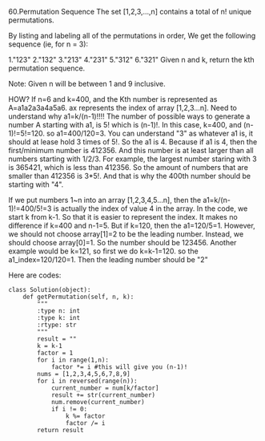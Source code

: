 60.Permutation Sequence
The set [1,2,3,…,n] contains a total of n! unique permutations.

By listing and labeling all of the permutations in order,
We get the following sequence (ie, for n = 3):

1."123"
2."132"
3."213"
4."231"
5."312"
6."321"
Given n and k, return the kth permutation sequence.

Note: Given n will be between 1 and 9 inclusive.

HOW?
If n=6 and k=400, and the Kth number is represented as A=a1a2a3a4a5a6. ax represents the index of array [1,2,3...n]. 
Need to understand why a1=k/(n-1)!!!!
The number of possible ways to generate a number A starting with a1, is 5! which is (n-1)!. In this case, k=400, and (n-1)!=5!=120. so a1=400/120=3. 
You can understand "3" as whatever a1 is, it should at lease hold 3 times of 5!. So the a1 is 4. Because if a1 is 4, then the first/minimum number is 412356.
And this number is at least larger than all numbers starting with 1/2/3. For example, the largest number staring with 3 is 365421, which is less than 412356.
So the amount of numbers that are smaller than 412356 is 3*5!. And that is why the 400th number should be starting with "4".

If we put numbers 1~n into an array [1,2,3,4,5...n], then the a1=k/(n-1)!=400/5!=3 is actually the index of value 4 in the array. 
In the code, we start k from k-1. So that it is easier to represent the index. It makes no difference if k=400 and n-1=5. But if k=120, then the a1=120/5=1.
However, we should not choose array[1]=2 to be the leading number. Instead, we should choose array[0]=1. So the number should be 123456.
Another example would be k=121, so first we do k=k-1=120. so the a1_index=120/120=1. Then the leading number should be "2"

Here are codes:

```
class Solution(object):
    def getPermutation(self, n, k):
        """
        :type n: int
        :type k: int
        :rtype: str
        """
        result = ""
        k = k-1
        factor = 1
        for i in range(1,n):
            factor *= i #this will give you (n-1)!
        nums = [1,2,3,4,5,6,7,8,9]
        for i in reversed(range(n)):
            current_number = num[k/factor]
            result += str(current_number)
            num.remove(current_number)
            if i != 0:
                k %= factor
                factor /= i
        return result
```
